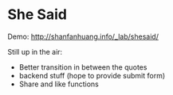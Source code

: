 She Said
=======
Demo:
http://shanfanhuang.info/_lab/shesaid/

Still up in the air:
* Better transition in between the quotes
* backend stuff (hope to provide submit form)
* Share and like functions
